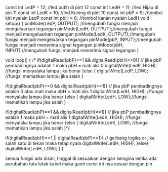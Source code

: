 const int LedP = 12; //led putih di pint 12
const int LedH = 11; //led Hijau di pin 11
const int LedK = 10; //led Kuning di pint 10
const int pbP = 9; //tombol kiri nyalain LedP
const int pbH = 8; //tombol kanan nyalain LedH
void setup() {
  pinMode(LedP, OUTPUT); //mengubah fungsi menjadi mengeluarkan tegangan
  pinMode(LedH, OUTPUT);//mengubah fungsi menjadi mengeluarkan tegangan
  pinMode(LedK, OUTPUT);//mengubah fungsi menjadi mengeluarkan tegangan
  pinMode(pbP, INPUT);//mengubah fungsi menjadi menerima signal tegangan
  pinMode(pbH, INPUT);//mengubah fungsi menjadi menerima signal tegangan
}

void loop() {
 /* if(digitalRead(pbP)==1 && digitalRead(pbH)==0){ // jika pbP pembadingnya adalah 1 maka pbH = mati alis 0
    digitalWrite(LedP, HIGH); //fungsi menyalaka lampu jika benar
  }else {
    digitalWrite(LedP, LOW); //fungsi mematikan lampu jika salah
  }

  if(digitalRead(pbP)==0 && digitalRead(pbH)==1){  // jika pbP pembadingnya adalah 0 atau mati maka pbH = mati alis 1
    digitalWrite(LedH, HIGH); //fungsi menyalaka lampu jika benar
  }else {
    digitalWrite(LedH, LOW);//fungsi mematikan lampu jika salah
  }

  if(digitalRead(pbP)==1 && digitalRead(pbH)==1){ // jika pbP pembadingnya adalah 1 maka pbH = mati alis 1
    digitalWrite(LedK, HIGH); //fungsi menyalaka lampu jika benar
  }else {
    digitalWrite(LedK, LOW); //fungsi mematikan lampu jika salah
  }*/

  if(digitalRead(pbH)==1 || digitalRead(pbP)==1){ // gerbang logika or jika salah satu di tekan maka tetap nyala
    digitalWrite(LedH, HIGH);
    }else{
      digitalWrite(LedH, LOW);
    }
}

semua fungsi ada disini, tinggal di sesuaikan dengan keingina ketika ada perubahan tata letak kabel maka ganti const int nya sesuai dengan pin